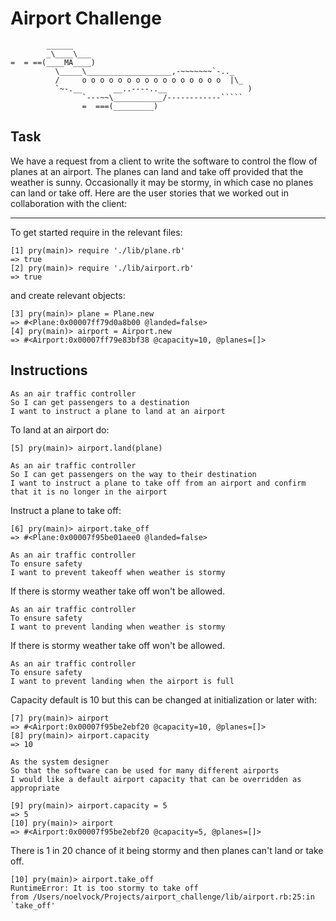 Airport Challenge
=================

```
        ______
        _\____\___
=  = ==(____MA____)
          \_____\___________________,-~~~~~~~`-.._
          /     o o o o o o o o o o o o o o o o  |\_
          `~-.__       __..----..__                  )
                `---~~\___________/------------`````
                =  ===(_________)

```
Task
-----

We have a request from a client to write the software to control the flow of planes at an airport. The planes can land and take off provided that the weather is sunny. Occasionally it may be stormy, in which case no planes can land or take off.  Here are the user stories that we worked out in collaboration with the client:

-----

To get started require in the relevant files:

```
[1] pry(main)> require './lib/plane.rb'
=> true
[2] pry(main)> require './lib/airport.rb'
=> true
```

and create relevant objects:

```
[3] pry(main)> plane = Plane.new
=> #<Plane:0x00007ff79d0a8b00 @landed=false>
[4] pry(main)> airport = Airport.new
=> #<Airport:0x00007ff79e83bf38 @capacity=10, @planes=[]>
```

Instructions
-----

```
As an air traffic controller
So I can get passengers to a destination
I want to instruct a plane to land at an airport
```

To land at an airport do:

```
[5] pry(main)> airport.land(plane)

```

```
As an air traffic controller
So I can get passengers on the way to their destination
I want to instruct a plane to take off from an airport and confirm that it is no longer in the airport
```

Instruct a plane to take off:

```
[6] pry(main)> airport.take_off
=> #<Plane:0x00007f95be01aee0 @landed=false>
```

```
As an air traffic controller
To ensure safety
I want to prevent takeoff when weather is stormy
```

If there is stormy weather take off won't be allowed.

```
As an air traffic controller
To ensure safety
I want to prevent landing when weather is stormy
```

If there is stormy weather take off won't be allowed.

```
As an air traffic controller
To ensure safety
I want to prevent landing when the airport is full
```

Capacity default is 10 but this can be changed at initialization or later with:

```
[7] pry(main)> airport
=> #<Airport:0x00007f95be2ebf20 @capacity=10, @planes=[]>
[8] pry(main)> airport.capacity
=> 10
```

```
As the system designer
So that the software can be used for many different airports
I would like a default airport capacity that can be overridden as appropriate
```

```
[9] pry(main)> airport.capacity = 5
=> 5
[10] pry(main)> airport
=> #<Airport:0x00007f95be2ebf20 @capacity=5, @planes=[]>
```



There is 1 in 20 chance of it being stormy and then planes can't land or take off.

```
[10] pry(main)> airport.take_off
RuntimeError: It is too stormy to take off
from /Users/noelvock/Projects/airport_challenge/lib/airport.rb:25:in `take_off'
```
